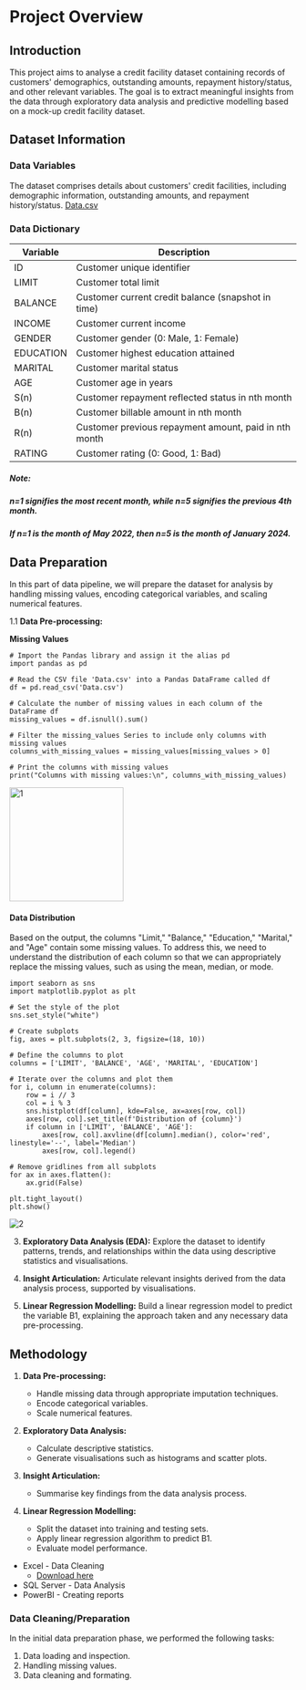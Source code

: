 
# Project Overview

## Introduction
This project aims to analyse a credit facility dataset containing records of customers' demographics, outstanding amounts, repayment history/status, and other relevant variables. The goal is to extract meaningful insights from the data through exploratory data analysis and predictive modelling based on a mock-up credit facility dataset.

## Dataset Information

### Data Variables
The dataset comprises details about customers' credit facilities, including demographic information, outstanding amounts, and repayment history/status.
[Data.csv](https://github.com/Md-Khid/Linear-Regression-Modelling/blob/main/Data.csv)

### Data Dictionary

| Variable  | Description                                       |
|-----------|---------------------------------------------------|
| ID        | Customer unique identifier                         |
| LIMIT     | Customer total limit                              |
| BALANCE   | Customer current credit balance (snapshot in time)|
| INCOME    | Customer current income                           |
| GENDER    | Customer gender (0: Male, 1: Female)             |
| EDUCATION | Customer highest education attained               |
| MARITAL   | Customer marital status                           |
| AGE       | Customer age in years                             |
| S(n)      | Customer repayment reflected status in nth month  |
| B(n)      | Customer billable amount in nth month             |
| R(n)      | Customer previous repayment amount, paid in nth month|
| RATING    | Customer rating (0: Good, 1: Bad)                |

##### **Note**:
##### n=1 signifies the most recent month, while n=5 signifies the previous 4th month. 
##### If n=1 is the month of May 2022, then n=5 is the month of January 2024.


## Data Preparation

In this part of data pipeline, we will prepare the dataset for analysis by handling missing values, encoding categorical variables, and scaling numerical features.


1.1 **Data Pre-processing:**

__Missing Values__<br>

```
# Import the Pandas library and assign it the alias pd
import pandas as pd

# Read the CSV file 'Data.csv' into a Pandas DataFrame called df
df = pd.read_csv('Data.csv')

# Calculate the number of missing values in each column of the DataFrame df
missing_values = df.isnull().sum()

# Filter the missing_values Series to include only columns with missing values
columns_with_missing_values = missing_values[missing_values > 0]

# Print the columns with missing values
print("Columns with missing values:\n", columns_with_missing_values)
```
<img width="200" alt="1" src="https://github.com/Md-Khid/Linear-Regression-Modelling/assets/160820522/f7974594-bfe8-4191-891a-ebcb1dbbc951">


#### Data Distribution
Based on the output, the columns "Limit," "Balance," "Education," "Marital," and "Age" contain some missing values. To address this, we need to understand the distribution of each column so that we can appropriately replace the missing values, such as using the mean, median, or mode.

```
import seaborn as sns
import matplotlib.pyplot as plt

# Set the style of the plot
sns.set_style("white")

# Create subplots
fig, axes = plt.subplots(2, 3, figsize=(18, 10))

# Define the columns to plot
columns = ['LIMIT', 'BALANCE', 'AGE', 'MARITAL', 'EDUCATION']

# Iterate over the columns and plot them
for i, column in enumerate(columns):
    row = i // 3
    col = i % 3
    sns.histplot(df[column], kde=False, ax=axes[row, col])
    axes[row, col].set_title(f'Distribution of {column}')
    if column in ['LIMIT', 'BALANCE', 'AGE']:
        axes[row, col].axvline(df[column].median(), color='red', linestyle='--', label='Median')
        axes[row, col].legend()

# Remove gridlines from all subplots
for ax in axes.flatten():
    ax.grid(False)

plt.tight_layout()
plt.show()
```
![2](https://github.com/Md-Khid/Linear-Regression-Modelling/assets/160820522/6b75ff6c-564a-4005-9bce-95bf120be48f)











3. **Exploratory Data Analysis (EDA):**
   Explore the dataset to identify patterns, trends, and relationships within the data using descriptive statistics and visualisations.

4. **Insight Articulation:**
   Articulate relevant insights derived from the data analysis process, supported by visualisations.

5. **Linear Regression Modelling:**
   Build a linear regression model to predict the variable B1, explaining the approach taken and any necessary data pre-processing.

## Methodology
1. **Data Pre-processing:**
   - Handle missing data through appropriate imputation techniques.
   - Encode categorical variables.
   - Scale numerical features.

2. **Exploratory Data Analysis:**
   - Calculate descriptive statistics.
   - Generate visualisations such as histograms and scatter plots.

3. **Insight Articulation:**
   - Summarise key findings from the data analysis process.

4. **Linear Regression Modelling:**
   - Split the dataset into training and testing sets.
   - Apply linear regression algorithm to predict B1.
   - Evaluate model performance.


- Excel - Data Cleaning
  - [Download here](https://microsoft.com)
- SQL Server - Data Analysis
- PowerBI - Creating reports


### Data Cleaning/Preparation

In the initial data preparation phase, we performed the following tasks:
1. Data loading and inspection.
2. Handling missing values.
3. Data cleaning and formating.



